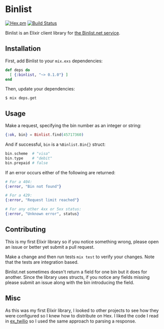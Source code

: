 # Binlist

[![Hex.pm](https://img.shields.io/hexpm/v/binlist.svg)](https://hex.pm/packages/binlist)
[![Build Status](https://travis-ci.org/javierjulio/binlist-elixir.svg?branch=master)](https://travis-ci.org/javierjulio/binlist-elixir)

Binlist is an Elixir client library for [the Binlist.net service](https://binlist.net).

## Installation

First, add Binlist to your `mix.exs` dependencies:

```elixir
def deps do
  [ {:binlist, "~> 0.1.0"} ]
end
```

Then, update your dependencies:

```
$ mix deps.get
```

## Usage

Make a request, specifying the bin number as an integer or string:

```elixir
{:ok, bin} = Binlist.find(45717360)
```

And if successful, `bin` is a `%Binlist.Bin{}` struct:

```elixir
bin.scheme  # "visa"
bin.type    # "debit"
bin.prepaid # false
```

If an error occurs either of the following are returned:

```elixir
# For a 404:
{:error, "Bin not found"}

# For a 429:
{:error, "Request limit reached"}

# For any other 4xx or 5xx status:
{:error, "Unknown error", status}
```

## Contributing

This is my first Elixir library so if you notice something wrong, please open an issue or better yet submit a pull request.

Make a change and then run tests `mix test` to verify your changes. Note that the tests are integration based.

Binlist.net sometimes doesn't return a field for one bin but it does for another. Since the library uses structs, if you notice any fields missing please submit an issue along with the bin introducing the field.

## Misc

As this was my first Elixir library, I looked to other projects to see how they were configured so I knew how to distribute on Hex. I liked the code I read in [ex_twilio](https://github.com/danielberkompas/ex_twilio) so I used the same approach to parsing a response.
